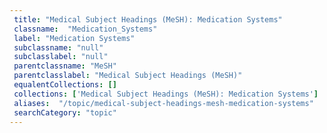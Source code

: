 ```yaml
--- 
 title: "Medical Subject Headings (MeSH): Medication Systems" 
 classname:  "Medication_Systems" 
 label: "Medication Systems" 
 subclassname: "null" 
 subclasslabel: "null" 
 parentclassname: "MeSH" 
 parentclasslabel: "Medical Subject Headings (MeSH)" 
 equalentCollections: [] 
 collections: ['Medical Subject Headings (MeSH): Medication Systems']
 aliases:  "/topic/medical-subject-headings-mesh-medication-systems"  
 searchCategory: "topic" 
---
```

